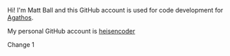 Hi! I'm Matt Ball and this GitHub account is used for code development for <a href="https://www.agathos.io/aboutus">Agathos</a>.

My personal GitHub account is <a href="https://github.com/heisencoder">heisencoder</a>

Change 1
